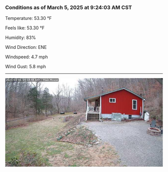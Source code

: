### Conditions as of March 5, 2025 at 9:24:03 AM CST 

Temperature: 53.30 &deg;F

Feels like: 53.30 &deg;F

Humidity: 83%

Wind Direction: ENE

Windspeed: 4.7 mph

Wind Gust: 5.8 mph

---

<img src="./images/latest.jpeg"/>

